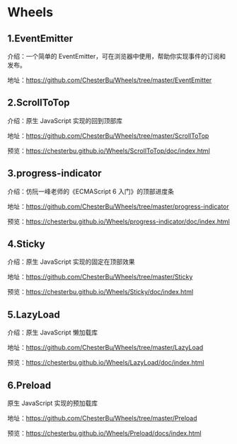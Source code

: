# Wheels

## 1.EventEmitter

介绍：一个简单的 EventEmitter，可在浏览器中使用，帮助你实现事件的订阅和发布。

地址：https://github.com/ChesterBu/Wheels/tree/master/EventEmitter

## 2.ScrollToTop

介绍：原生 JavaScript 实现的回到顶部库

地址：https://github.com/ChesterBu/Wheels/tree/master/ScrollToTop

预览：https://chesterbu.github.io/Wheels/ScrollToTop/doc/index.html

## 3.progress-indicator

介绍：仿阮一峰老师的《ECMAScript 6 入门》的顶部进度条

地址：https://github.com/ChesterBu/Wheels/tree/master/progress-indicator

预览：https://chesterbu.github.io/Wheels/progress-indicator/doc/index.html

## 4.Sticky

介绍：原生 JavaScript 实现的固定在顶部效果

地址：https://github.com/ChesterBu/Wheels/tree/master/Sticky

预览：https://chesterbu.github.io/Wheels/Sticky/doc/index.html

## 5.LazyLoad

介绍：原生 JavaScript 懒加载库

地址：https://github.com/ChesterBu/Wheels/tree/master/LazyLoad

预览：https://chesterbu.github.io/Wheels/LazyLoad/doc/index.html

## 6.Preload

原生 JavaScript 实现的预加载库

地址：https://github.com/ChesterBu/Wheels/tree/master/Preload

预览：https://chesterbu.github.io/Wheels/Preload/docs/index.html



